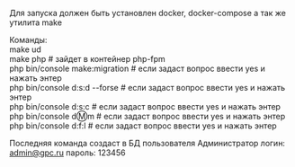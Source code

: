Для запуска должен быть установлен docker, docker-compose а так же утилита make

Команды: <br>
make ud <br>
make php # зайдет в контейнер php-fpm <br>
php bin/console make:migration # если задаст вопрос ввести yes и нажать энтер <br>
php bin/console d:s:d --forse  # если задаст вопрос ввести yes и нажать энтер <br>
php bin/console d:s:c  # если задаст вопрос ввести yes и нажать энтер <br>
php bin/console d:m:m  # если задаст вопрос ввести yes и нажать энтер <br>
php bin/console d:f:l  # если задаст вопрос ввести yes и нажать энтер <br>

Последняя команда создаст в БД пользователя Администратор
логин: admin@gpc.ru
пароль: 123456

